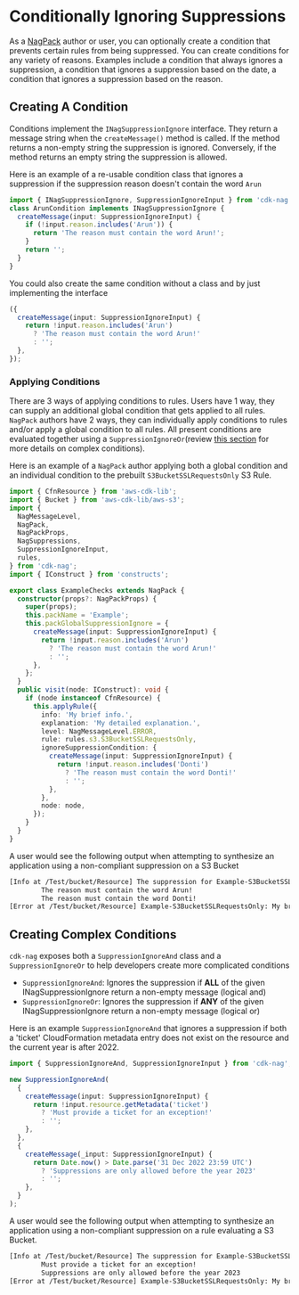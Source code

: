<!--
Copyright Amazon.com, Inc. or its affiliates. All Rights Reserved.
SPDX-License-Identifier: Apache-2.0
-->

# Conditionally Ignoring Suppressions

As a [NagPack](./NagPack.md) author or user, you can optionally create a condition that prevents certain rules from being suppressed. You can create conditions for any variety of reasons. Examples include a condition that always ignores a suppression, a condition that ignores a suppression based on the date, a condition that ignores a suppression based on the reason.

## Creating A Condition

Conditions implement the `INagSuppressionIgnore` interface. They return a message string when the `createMessage()` method is called. If the method returns a non-empty string the suppression is ignored. Conversely, if the method returns an empty string the suppression is allowed.

Here is an example of a re-usable condition class that ignores a suppression if the suppression reason doesn't contain the word `Arun`

```ts
import { INagSuppressionIgnore, SuppressionIgnoreInput } from 'cdk-nag';
class ArunCondition implements INagSuppressionIgnore {
  createMessage(input: SuppressionIgnoreInput) {
    if (!input.reason.includes('Arun')) {
      return 'The reason must contain the word Arun!';
    }
    return '';
  }
}
```

You could also create the same condition without a class and by just implementing the interface

```ts
({
  createMessage(input: SuppressionIgnoreInput) {
    return !input.reason.includes('Arun')
      ? 'The reason must contain the word Arun!'
      : '';
  },
});
```

### Applying Conditions

There are 3 ways of applying conditions to rules. Users have 1 way, they can supply an additional global condition that gets applied to all rules. `NagPack` authors have 2 ways, they can individually apply conditions to rules and/or apply a global condition to all rules. All present conditions are evaluated together using a `SuppressionIgnoreOr`(review [this section](#creating-complex-conditions) for more details on complex conditions).

Here is an example of a `NagPack` author applying both a global condition and an individual condition to the prebuilt `S3BucketSSLRequestsOnly` S3 Rule.

```ts
import { CfnResource } from 'aws-cdk-lib';
import { Bucket } from 'aws-cdk-lib/aws-s3';
import {
  NagMessageLevel,
  NagPack,
  NagPackProps,
  NagSuppressions,
  SuppressionIgnoreInput,
  rules,
} from 'cdk-nag';
import { IConstruct } from 'constructs';

export class ExampleChecks extends NagPack {
  constructor(props?: NagPackProps) {
    super(props);
    this.packName = 'Example';
    this.packGlobalSuppressionIgnore = {
      createMessage(input: SuppressionIgnoreInput) {
        return !input.reason.includes('Arun')
          ? 'The reason must contain the word Arun!'
          : '';
      },
    };
  }
  public visit(node: IConstruct): void {
    if (node instanceof CfnResource) {
      this.applyRule({
        info: 'My brief info.',
        explanation: 'My detailed explanation.',
        level: NagMessageLevel.ERROR,
        rule: rules.s3.S3BucketSSLRequestsOnly,
        ignoreSuppressionCondition: {
          createMessage(input: SuppressionIgnoreInput) {
            return !input.reason.includes('Donti')
              ? 'The reason must contain the word Donti!'
              : '';
          },
        },
        node: node,
      });
    }
  }
}
```

A user would see the following output when attempting to synthesize an application using a non-compliant suppression on a S3 Bucket

```bash
[Info at /Test/bucket/Resource] The suppression for Example-S3BucketSSLRequestsOnly was ignored for the following reason(s).
        The reason must contain the word Arun!
        The reason must contain the word Donti!
[Error at /Test/bucket/Resource] Example-S3BucketSSLRequestsOnly: My brief info.
```

## Creating Complex Conditions

`cdk-nag` exposes both a `SuppressionIgnoreAnd` class and a `SuppressionIgnoreOr` to help developers create more complicated conditions

- `SuppressionIgnoreAnd`: Ignores the suppression if **ALL** of the given INagSuppressionIgnore return a non-empty message (logical and)
- `SuppressionIgnoreOr`: Ignores the suppression if **ANY** of the given INagSuppressionIgnore return a non-empty message (logical or)

Here is an example `SuppressionIgnoreAnd` that ignores a suppression if both a 'ticket' CloudFormation metadata entry does not exist on the resource and the current year is after 2022.

```ts
import { SuppressionIgnoreAnd, SuppressionIgnoreInput } from 'cdk-nag';

new SuppressionIgnoreAnd(
  {
    createMessage(input: SuppressionIgnoreInput) {
      return !input.resource.getMetadata('ticket')
        ? 'Must provide a ticket for an exception!'
        : '';
    },
  },
  {
    createMessage(_input: SuppressionIgnoreInput) {
      return Date.now() > Date.parse('31 Dec 2022 23:59 UTC')
        ? 'Suppressions are only allowed before the year 2023'
        : '';
    },
  }
);
```

A user would see the following output when attempting to synthesize an application using a non-compliant suppression on a rule evaluating a S3 Bucket.

```bash
[Info at /Test/bucket/Resource] The suppression for Example-S3BucketSSLRequestsOnly was ignored for the following reason(s).
        Must provide a ticket for an exception!
        Suppressions are only allowed before the year 2023
[Error at /Test/bucket/Resource] Example-S3BucketSSLRequestsOnly: My brief info.
```
